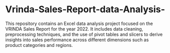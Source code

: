 # Vrinda-Sales-Report-data-Analysis-
This repository contains an Excel data analysis project focused on the VRINDA Sales Report for the year 2022. It includes data cleaning, preprocessing techniques, and the use of pivot tables and slicers to derive insights into sales performance across different dimensions such as product categories and regions.
